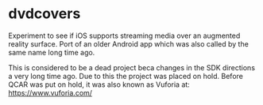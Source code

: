 # dvdcovers
Experiment to see if iOS supports streaming media over an augmented reality surface. Port of an older Android app which was also called by the same name long time ago.

This is considered to be a dead project beca changes in the SDK directions a very long time ago. Due to this the project was placed on hold. Before QCAR was put on hold, it was also known as Vuforia at: https://www.vuforia.com/

